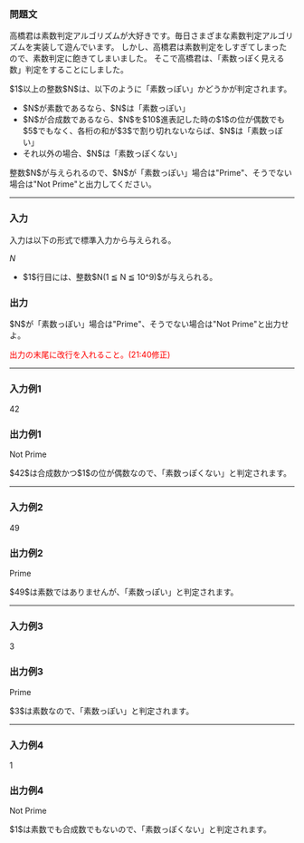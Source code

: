 
<div>

<div>

<div>

<section>

### **問題文**

<p>
高橋君は素数判定アルゴリズムが大好きです。毎日さまざまな素数判定アルゴリズムを実装して遊んでいます。
しかし、高橋君は素数判定をしすぎてしまったので、素数判定に飽きてしまいました。
そこで高橋君は、「素数っぽく見える数」判定をすることにしました。

</p>

<p>
$1$以上の整数$N$は、以下のように「素数っぽい」かどうかが判定されます。
</p>

<ul>

<li>
$N$が素数であるなら、$N$は「素数っぽい」
</li>

<li>
$N$が合成数であるなら、$N$を$10$進表記した時の$1$の位が偶数でも$5$でもなく、各桁の和が$3$で割り切れないならば、$N$は「素数っぽい」
</li>

<li>
それ以外の場合、$N$は「素数っぽくない」
</li>

</ul>

<p>
整数$N$が与えられるので、$N$が「素数っぽい」場合は"Prime"、そうでない場合は"Not Prime"と出力してください。
</p>

</section>

</div>

---

<div>

<div>

<section>

### **入力**

<p>
入力は以下の形式で標準入力から与えられる。
</p>

<div>

$N$
</div>

<ul>

<li>
$1$行目には、整数$N(1 ≦ N ≦ 10^9)$が与えられる。
</li>

</ul>

</section>

</div>

<div>

<section>

### **出力**

<p>
$N$が「素数っぽい」場合は"Prime"、そうでない場合は"Not Prime"と出力せよ。
</p>

<font color="red">出力の末尾に改行を入れること。(21:40修正)</font>

</section>

</div>

</div>

---

<div>

<section>

### **入力例1**

<div>

42

</div>

</section>

</div>

<div>

<section>

### **出力例1**

<div>

Not Prime

</div>

<p>
$42$は合成数かつ$1$の位が偶数なので、「素数っぽくない」と判定されます。
</p>

</section>

</div>

---

<div>

<section>

### **入力例2**

<div>

49

</div>

</section>

</div>

<div>

<section>

### **出力例2**

<div>

Prime

</div>

<p>
$49$は素数ではありませんが、「素数っぽい」と判定されます。
</p>

</section>

</div>

---

<div>

<section>

### **入力例3**

<div>

3

</div>

</section>

</div>

<div>

<section>

### **出力例3**

<div>

Prime

</div>

<p>
$3$は素数なので、「素数っぽい」と判定されます。
</p>

</section>

</div>

---

<div>

<section>

### **入力例4**

<div>

1

</div>

</section>

</div>

<div>

<section>

### **出力例4**

<div>

Not Prime

</div>

<p>
$1$は素数でも合成数でもないので、「素数っぽくない」と判定されます。
</p>

</section>

</div>

</div>

</div>

